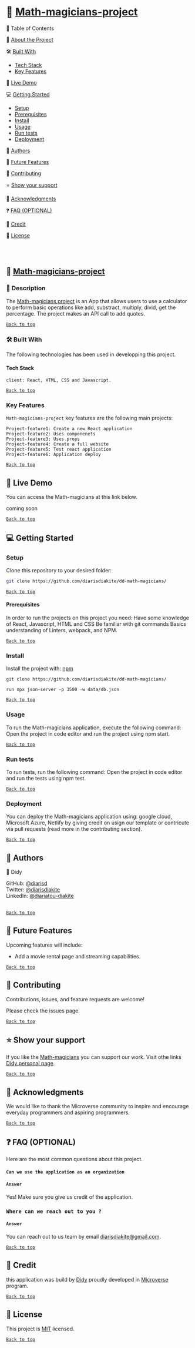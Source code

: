 <a name="readme-top"></a>
# 📖 [Math-magicians-project](#Math-magicians-project)

📗 Table of Contents

📖 [About the Project](#about-the-project)

🛠 [Built With](#built-with)

- [Tech Stack](#tech-stack)
- [Key Features](#key-features)

🚀 [Live Demo](#live-demo)

💻 [Getting Started](#getting-started)

- [Setup](#setup)
- [Prerequisites](#prerequisites)
- [Install](#install)
- [Usage](#usage)
- [Run tests](#run-test)
- [Deployment](#deployment)

👥 [Authors](#authors)

🔭 [Future Features](#future-features)

🤝 [Contributing](#contributing)

⭐️ [Show your support](#show-your-support)

🙏 [Acknowledgments](#acknowledgment)

❓ [FAQ (OPTIONAL)](#faq)

📝 [Credit](#credit)

📝 [License](#licence)

<br><br>

## 📖 [Math-magicians-project](#Math-magicians-project)
### 📖 <a name="about-the-project">Description </a>

The [Math-magicians project]() is an App that allows users to use a calculator to perform basic operations like add, substract, multiply, divid, get the percentage. The project makes an API call to add quotes.

[`Back to top`](#readme-top)

### 🛠 <a name="project-built-with">Built With </a>
The following technologies has been used in developping this project. 

#### <a name="tech-stack"> Tech Stack
</a>

```[Tech-stack]
client: React, HTML, CSS and Javascript.
````

[`Back to top`](#readme-top)

### <a name="key-features"> Key Features </a>

`Math-magicians-project` key features are the following main projects:

```
Project-feature1: Create a new React application 
Project-feature2: Uses componenets 
Project-feature3: Uses props
Project-feature4: Create a full website
Project-feature5: Test react application
Project-feature6: Application deploy

```

[`Back to top`](#readme-top)

## 🚀 <a name="live-demo"> Live Demo </a>

You can access the Math-magicians at this link below.

coming soon

[`Back to top`](#readme-top)


## 💻 <a name="getting-started"> Getting Started </a>

### <a name="setup"> Setup </a>
Clone this repository to your desired folder:

```sh
git clone https://github.com/diarisdiakite/dd-math-magicians/

```
[`Back to top`](#readme-top)

#### <a name="prerequisites"> Prerequisites</a>
In order to run the projects on this project you need:
Have some knowledge of React, Javascript, HTML and CSS
Be familiar with git commands
Basics understanding of Linters, webpack, and NPM.

[`Back to top`](#readme-top)

### <a name="install">Install</a>
Install the project with: [npm](https://www.npmjs.com/)

```[npm]
git clone https://github.com/diarisdiakite/dd-math-magicians/

run npx json-server -p 3500 -w data/db.json
```

[`Back to top`](#readme-top)

### <a name="usage">Usage</a>
To run the Math-magicians application, execute the following command: Open the project in code editor and run the project using npm start.

[`Back to top`](#readme-top)

### <a name="run-test">Run tests</a>
To run tests, run the following command: Open the project in code editor and run the tests using npm test.

[`Back to top`](#readme-top)

### <a name="deployment">Deployment</a>
You can deploy the Math-magicians application using: google cloud, Microsoft Azure, Netlify by giving credit on usign our template or contricute via pull requests (read more in the contributing section).

[`Back to top`](#readme-top)

## 👥 <a name="authors">Authors</a>

👤 Didy

GitHub: [@diarisd](https://github.com/diarisdiakite)
<br> Twitter: [@diarisdiakite](https://www.twitter.com/diarisdiakite)
<br> LinkedIn: [@diariatou-diakite](https://www.linkedin.com/in/diariatou-diakite-67ab80165/)
<br><br>

[`Back to top`](#readme-top)

## 🔭 <a name="future-features">Future Features</a>
Upcoming features will include:
- Add a movie rental page and streaming capabilities.
 
[`Back to top`](#readme-top)

## 🤝 <a name="contrubuting">Contributing</a>
Contributions, issues, and feature requests are welcome!

Please check the issues page.

[`Back to top`](#readme-top)

## ⭐️ <a name="show-your-support">Show your support</a>
If you like the [Math-magicians]() you can support our work. Visit othe links [Didy personal page](https://diarisdiakite.github.io/my-portfolio/).


[`Back to top`](#readme-top)

## 🙏 <a name="acknowledgments">Acknowledgments</a>
We would like to thank the Microverse community to inspire and encourage everyday programmers and aspiring programmers.
 
[`Back to top`](#readme-top)

## ❓ <a name="faq">FAQ (OPTIONAL)</a>
Here are the most common questions about this project.

#### `Can we use the application as an organization`

#### `Answer`
Yes! Make sure you give us credit of the application. 

### `Where can we reach out to you ?`

#### `Answer`
You can reach out to us team by email [diarisdiakite@gmail.com](diarisdiakite@gmail.com).

[`Back to top`](#readme-top)

## 📝 <a name="credit">Credit</a>
this application was build by [Didy](https://diarisdiakite.github.io/my-portfolio/) proudly developed in [Microverse](https://www.microverse.org) program. 

[`Back to top`](#readme-top)

## 📝 <a name="licence">License</a>
This project is [MIT](https://mit-license.org/) licensed.

[`Back to top`](#readme-top)
